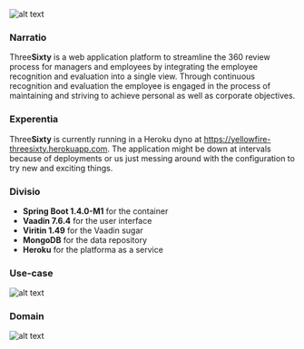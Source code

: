 ![alt text](https://raw.githubusercontent.com/markash/threesixty/master/src/main/resources/static/logo.png "ThreeSixty")

### Narratio
Three**Sixty** is a web application platform to streamline the 360 review process for managers and employees by integrating the employee recognition and evaluation into a single view. Through continuous recognition and evaluation the employee is engaged in the process of maintaining and striving to achieve personal as well as corporate objectives.

### Experentia
Three**Sixty** is currently running in a Heroku dyno at https://yellowfire-threesixty.herokuapp.com. The application might be down at intervals because of deployments or us just messing around with the configuration to try new and exciting things.

### Divisio

* **Spring Boot 1.4.0-M1** for the container
* **Vaadin 7.6.4** for the user interface
* **Viritin 1.49** for the Vaadin sugar
* **MongoDB** for the data repository
* **Heroku** for the platforma as a service

### Use-case
![alt text](http://res.cloudinary.com/yellowfire/image/upload/v1459657700/threesixty-use-case.png "High-level Use-case")

### Domain
![alt text](http://res.cloudinary.com/yellowfire/image/upload/v1459657699/threesixty-conceptual-domain.png "Conceptual Domain")